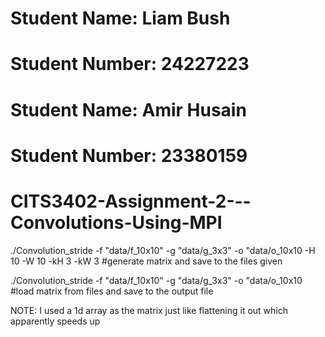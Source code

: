# Student Name: Liam Bush
# Student Number: 24227223
# Student Name: Amir Husain
# Student Number: 23380159

# CITS3402-Assignment-2---Convolutions-Using-MPI
./Convolution_stride -f "data/f_10x10" -g "data/g_3x3" -o "data/o_10x10 -H 10 -W 10 -kH 3 -kW 3 #generate matrix and save to the files given

./Convolution_stride -f "data/f_10x10" -g "data/g_3x3" -o "data/o_10x10 #load matrix from files and save to the output file

NOTE: I used a 1d array as the matrix just like flattening it out which apparently speeds up